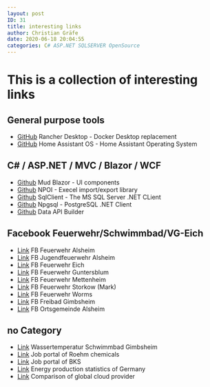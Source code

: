 ```yaml
---
layout: post
ID: 31
title: interesting links
author: Christian Gräfe
date: 2020-06-18 20:04:55
categories: C# ASP.NET SQLSERVER OpenSource
---
```


# This is a collection of interesting links

## General purpose tools

* [GitHub][01] Rancher Desktop - Docker Desktop replacement
* [GitHub][02] Home Assistant OS - Home Assistant Operating System

## C# / ASP.NET / MVC / Blazor / WCF

* [Github][10] Mud Blazor - UI components
* [Github][11] NPOI - Execel import/export library
* [Github][12] SqlClient - The MS SQL Server .NET CLient
* [Github][13] Npgsql - PostgreSQL .NET Client
* [Github][14] Data API Builder

## Facebook Feuerwehr/Schwimmbad/VG-Eich

* [Link][30] FB Feuerwehr Alsheim
* [Link][31] FB Jugendfeuerwehr Alsheim
* [Link][32] FB Feuerwehr Eich
* [Link][33] FB Feuerwehr Guntersblum
* [Link][34] FB Feuerwehr Mettenheim
* [Link][35] FB Feuerwehr Storkow (Mark)
* [Link][36] FB Feuerwehr Worms
* [Link][37] FB Freibad Gimbsheim
* [Link][38] FB Ortsgemeinde Alsheim

## no Category

* [Link][50] Wassertemperatur Schwimmbad Gimbsheim
* [Link][51] Job portal of Roehm chemicals
* [Link][52] Job portal of BKS
* [Link][53] Energy production statistics of Germany
* [Link][54] Comparison of global cloud provider

<!-- General purpose tools -->
 [01]: https://github.com/rancher-sandbox/rancher-desktop/
 [02]: https://github.com/home-assistant/operating-system
 [03]: https://example.com
 [04]: https://example.com
 [05]: https://example.com
 [06]: https://example.com
 [07]: https://example.com
 [08]: https://example.com
 [09]: https://example.com
 
 [10]: https://github.com/MudBlazor/MudBlazor/
 [11]: https://github.com/nissl-lab/npoi
 [12]: https://github.com/dotnet/SqlClient
 [13]: https://github.com/npgsql/npgsql
 [14]: https://github.com/Azure/data-api-builder
 [15]: https://example.com
 [16]: https://example.com
 [17]: https://example.com
 [18]: https://example.com
 [19]: https://example.com
 [20]: https://example.com
 [21]: https://example.com
 [22]: https://example.com
 [23]: https://example.com
 [24]: https://example.com
 [25]: https://example.com
 [26]: https://example.com
 [27]: https://example.com
 [28]: https://example.com
 [29]: https://example.com
 
 [30]: https://www.facebook.com/FeuerwehrAlsheim/
 [31]: https://www.facebook.com/JugendFeuerwehrAlsheim 
 [32]: https://www.facebook.com/FeuerwehrEich/
 [33]: https://www.facebook.com/feuerwehrguntersblum/ 
 [34]: https://www.facebook.com/feuerwehrmettenheim/
 [35]: https://www.facebook.com/FeuerwehrStorkow.Mark/ 
 [36]: https://www.facebook.com/FeuerwehrWorms/
 [37]: https://www.facebook.com/FreibadGimbsheim
 [38]: https://www.facebook.com/profile.php?id=100076270448938
 [39]: https://example.com
 [40]: https://example.com
 [41]: https://example.com
 [42]: https://example.com
 [43]: https://example.com
 [44]: https://example.com
 [45]: https://example.com
 [46]: https://example.com
 [47]: https://example.com
 [48]: https://example.com
 [49]: https://example.com

 [50]: https://halasemia.de/h2otemp/temperatur.jpg
 [51]: https://jobs.roehm.com/go/Jobs_DE/9003402/?q=&q2=&alertId=&locationsearch=&title=&location=Worms%2C+DE&facility=&date=
 [52]: https://bks-portal.rlp.de/node/94022
 [53]: https://energy-charts.info/charts/energy_pie/chart.htm?l=en&c=DE&interval=day
 [54]: http://comparecloud.in/
 